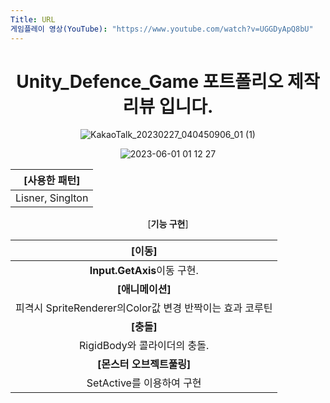 ```yaml
---
Title: URL
게임플레이 영상(YouTube): "https://www.youtube.com/watch?v=UGGDyApQ8bU"
---
```


<div align="center">

# Unity_Defence_Game 포트폴리오 제작리뷰 입니다.

![KakaoTalk_20230227_040450906_01 (1)](https://github.com/Choi-Dong-Hyeon/Unity_Defence_Game/blob/main/2023-06-29%2002%2030%2002.png)

  
![2023-06-01 01 12 27](https://github.com/Choi-Dong-Hyeon/Unity_Defence_Game/blob/main/2023-06-29%2002%2030%2037.png)


                                                               
 |    **[사용한 패턴]**     |  
 | :----------------------: |  
 | Lisner, Singlton  |  
 
 

[**기능 구현**]  


|                          **[이동]**                          |  
| :----------------------------------------------------------: |  
|    **Input.GetAxis**이동 구현.     |  
|                       **[애니메이션]**                       |  
|    피격시 SpriteRenderer의Color값 변경 반짝이는 효과 코루틴     |  
|                          **[충돌]**                          |  
| RigidBody와 콜라이더의 충돌. |  
|                         **[몬스터 오브젝트풀링]**                         |  
| SetActive를 이용하여 구현 |  








